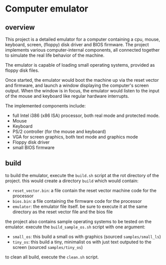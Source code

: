 # Computer emulator

## overview
This project is a detailed emulator for a computer containing a cpu, mouse, keyboard, screen, (floppy) disk driver and BIOS firmware.
The project implements various computer-internal components, all connected together to simulate the real life behavior of the machine.

The emulator is capable of loading small operating systems, provided as floppy disk files.

Once started, the emulator would boot the machine up via the reset vector and firmware, and launch a window displaying the computer's screen output.
When the window is in focus, the emulator would listen to the input of the mouse and keyboard like regular hardware interrupts.

The implemented components include:
* full Intel i386 (x86 ISA) processor, both real mode and protected mode.
* Mouse
* Keyboard
* PS/2 controller (for the mouse and keyboard)
* VGA for screen graphics, both text mode and graphics mode
* Floppy disk driver
* small BIOS firmware

## build
to build the emulator, execute the `build.sh` script at the rot directory of the project.
this would create a directory `build` which would contain:
* `reset_vector.bin`: a file contain the reset vector machine code for the processor
* `bios.bin`: a file containing the firmware code for the processor
* `emulator`: the emulator file itself. be sure to execute it at the same directory as the reset vector file and the bios file

the project also contains sample operating systems to be tested on the emulator.
execute the `build_sample_os.sh` script with one argument:
* `small_os`: this build a small os with graphics (sourced `samples/small_ls`)
* `tiny_os`: this build a tiny, minimalist os with just text outputed to the screen (sourced `samples/tiny_os`)

to clean all build, execute the `clean.sh` script.